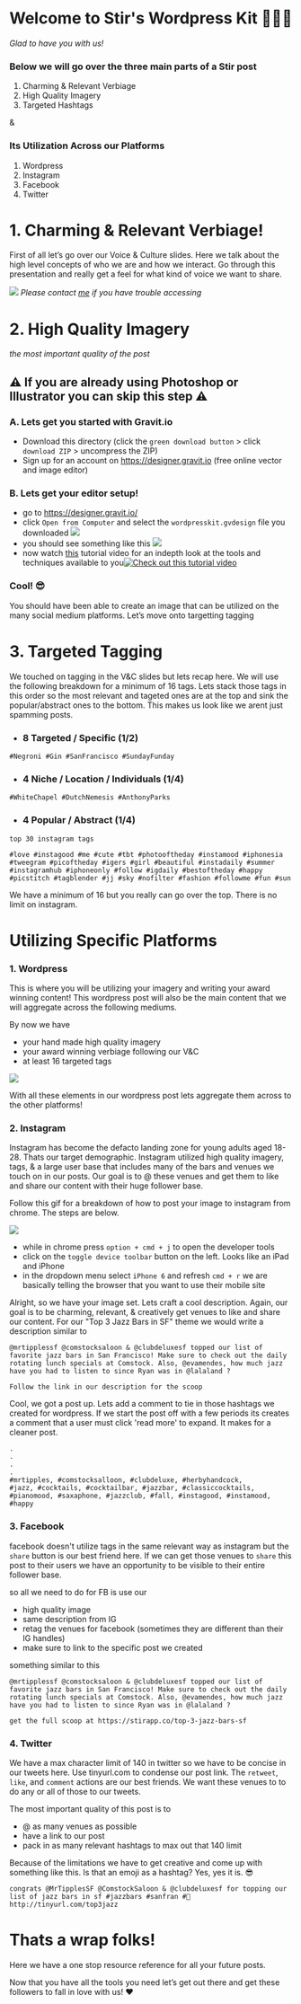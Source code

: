 # Welcome to Stir's Wordpress Kit 🌴🍹🌴
*Glad to have you with us!*

### Below we will go over the three main parts of a Stir post
 1. Charming & Relevant Verbiage
 2. High Quality Imagery
 3. Targeted Hashtags

&

### Its Utilization Across our Platforms
 1. Wordpress
 2. Instagram
 3. Facebook
 4. Twitter

# 1. Charming & Relevant Verbiage!
First of all let’s go over our Voice & Culture slides. Here we talk about the high level concepts of who we are and how we interact. Go through this presentation and really get a feel for what kind of voice we want to share. 

<a href="https://docs.google.com/presentation/d/1qvyxWn8ITxGT2JAS_HGkw9C47vef-GWki9xQwZFYNsg/edit?usp=sharing"><img src="./images/V&C.png"/></a>
*Please contact <a href="mailto:andrew@stirapp.co">me</a> if you have trouble accessing*

# 2. High Quality Imagery
*the most important quality of the post*

## ⚠️ If you are already using Photoshop or Illustrator you can skip this step ⚠️

### A. Lets get you started with Gravit.io
- Download this directory (click the `green download button` > click `download ZIP` > uncompress the ZIP)
- Sign up for an account on https://designer.gravit.io (free online vector and image editor)

### B. Lets get your editor setup!
- go to https://designer.gravit.io/
- click `Open from Computer` and select the `wordpresskit.gvdesign` file you downloaded <img src="./images/open.png"/>
- you should see something like this <img src="./images/something.png">
- now watch <a href="https://www.youtube.com/watch?v=XsifTSkhsss&t=16s">this</a> tutorial video for an indepth look at the tools and techniques available to you[![Check out this tutorial video](./images/thumb.png)](https://www.youtube.com/watch?v=XsifTSkhsss&t=16s)

### Cool! 😎 
You should have been able to create an image that can be utilized on the many social medium platforms. Let’s move onto targetting tagging

# 3. Targeted Tagging
We touched on tagging in the V&C slides but lets recap here. We will use the following breakdown for a minimum of 16 tags. Lets stack those tags in this order so the most relevant and tageted ones are at the top and sink the popular/abstract ones to the bottom. This makes us look like we arent just spamming posts.

- ### 8 Targeted / Specific (1/2)
```
#Negroni #Gin #SanFrancisco #SundayFunday
```

- ### 4 Niche / Location / Individuals (1/4)
```
#WhiteChapel #DutchNemesis #AnthonyParks
```

- ### 4 Popular / Abstract  (1/4)
 ```
 top 30 instagram tags

 #love #instagood #me #cute #tbt #photooftheday #instamood #iphonesia #tweegram #picoftheday #igers #girl #beautiful #instadaily #summer #instagramhub #iphoneonly #follow #igdaily #bestoftheday #happy #picstitch #tagblender #jj #sky #nofilter #fashion #followme #fun #sun
 ```

We have a minimum of 16 but you really can go over the top. There is no limit on instagram. 


# Utilizing Specific Platforms
### 1. Wordpress
This is where you will be utilizing your imagery and writing your award winning content! This wordpress post will also be the main content that we will aggregate across the following mediums.

By now we have
- your hand made high quality imagery
- your award winning verbiage following our V&C
- at least 16 targeted tags

<img src="./images/wordpress.gif"/>

With all these elements in our wordpress post lets aggregate them across to the other platforms!

### 2. Instagram
Instagram has become the defacto landing zone for young adults aged 18-28. Thats our target demographic. Instagram utilized high quality imagery, tags, & a large user base that includes many of the bars and venues we touch on in our posts. Our goal is to @ these venues and get them to like and share our content with their huge follower base.

Follow this gif for a breakdown of how to post your image to instagram from chrome. The steps are below.

<img src="./images/instagram.gif"/>

- while in chrome press `option + cmd + j` to open the developer tools
- click on the `toggle device toolbar` button on the left. Looks like an iPad and iPhone
- in the dropdown menu select `iPhone 6` and refresh `cmd + r` we are basically telling the browser that you want to use their mobile site

Alright, so we have your image set. Lets craft a cool description.
Again, our goal is to be charming, relevant, & creatively get venues to like and share our content. For our "Top 3 Jazz Bars in SF" theme we would write a description similar to

```
@mrtipplessf @comstocksaloon & @clubdeluxesf topped our list of favorite jazz bars in San Francisco! Make sure to check out the daily rotating lunch specials at Comstock. Also, @evamendes, how much jazz have you had to listen to since Ryan was in @lalaland ?

Follow the link in our description for the scoop
```
Cool, we got a post up. Lets add a comment to tie in those hashtags we created for wordpress. If we start the post off with a few periods its creates a comment that a user must click 'read more' to expand. It makes for a cleaner post.

```
.
.
.
.
#mrtipples, #comstocksalloon, #clubdeluxe, #herbyhandcock,
#jazz, #cocktails, #cocktailbar, #jazzbar, #classiccocktails, #pianomood, #saxaphone, #jazzclub, #fall, #instagood, #instamood, #happy
```

### 3. Facebook
facebook doesn't utilize tags in the same relevant way as instagram but the `share` button is our best friend here. If we can get those venues to `share` this post to their users we have an opportunity to be visible to their entire follower base.

so all we need to do for FB is use our
- high quality image
- same description from IG
- retag the venues for facebook (sometimes they are different than their IG handles)
- make sure to link to the specific post we created

something similar to this
```
@mrtipplessf @comstocksaloon & @clubdeluxesf topped our list of favorite jazz bars in San Francisco! Make sure to check out the daily rotating lunch specials at Comstock. Also, @evamendes, how much jazz have you had to listen to since Ryan was in @lalaland ?

get the full scoop at https://stirapp.co/top-3-jazz-bars-sf
```

### 4. Twitter
We have a max character limit of 140 in twitter so we have to be concise in our tweets here. Use tinyurl.com to condense our post link. The `retweet`, `like`, and `comment` actions are our best friends. We want these venues to to do any or all of those to our tweets.

The most important quality of this post is to
- @ as many venues as possible
- have a link to our post
- pack in as many relevant hashtags to max out that 140 limit

Because of the limitations we have to get creative and come up with something like this. Is that an emoji as a hashtag? Yes, yes it is. 😎

```
congrats @MrTipplesSF @ComstockSaloon & @clubdeluxesf for topping our list of jazz bars in sf #jazzbars #sanfran #🥃
http://tinyurl.com/top3jazz
```

# Thats a wrap folks!
Here we have a one stop resource reference for all your future posts.

Now that you have all the tools you need let’s get out there and get these followers to fall in love with us! ❤️

